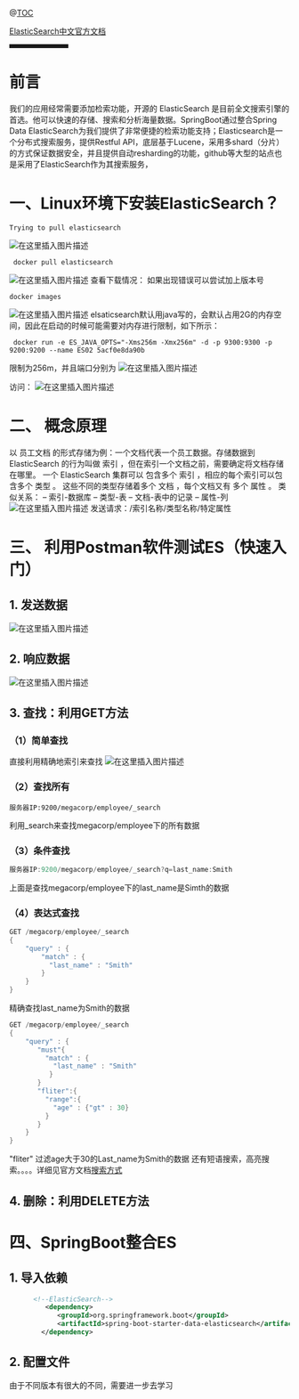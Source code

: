 


@[TOC](SpringBoot与检索)

[ElasticSearch中文官方文档](https://www.elastic.co/guide/cn/elasticsearch/guide/current/getting-started.html)
<hr style=" border:solid; width:100px; height:1px;" color=#000000 size=1">

# 前言


我们的应用经常需要添加检索功能，开源的 ElasticSearch 是目前全文搜索引擎的首选。他可以快速的存储、搜索和分析海量数据。SpringBoot通过整合Spring Data ElasticSearch为我们提供了非常便捷的检索功能支持；Elasticsearch是一个分布式搜索服务，提供Restful API，底层基于Lucene，采用多shard（分片）的方式保证数据安全，并且提供自动resharding的功能，github等大型的站点也是采用了ElasticSearch作为其搜索服务，

# 一、Linux环境下安装ElasticSearch？

```shell
Trying to pull elasticsearch 
```


![在这里插入图片描述](https://raw.githubusercontent.com/PeipengWang/picture/master/20201127112832656.png)

```shell
 docker pull elasticsearch
```
![在这里插入图片描述](https://raw.githubusercontent.com/PeipengWang/picture/master/20201127112920324.png)
查看下载情况：
如果出现错误可以尝试加上版本号

```
docker images
```
![在这里插入图片描述](https://raw.githubusercontent.com/PeipengWang/picture/master/20201127113152295.png)
elsaticsearch默认用java写的，会默认占用2G的内存空间，因此在启动的时候可能需要对内存进行限制，如下所示：

```shell
 docker run -e ES_JAVA_OPTS="-Xms256m -Xmx256m" -d -p 9300:9300 -p 9200:9200 --name ES02 5acf0e8da90b
```
限制为256m，并且端口分别为
![在这里插入图片描述](https://raw.githubusercontent.com/PeipengWang/picture/master/20201127113721607.png)

访问：
![在这里插入图片描述](https://raw.githubusercontent.com/PeipengWang/picture/master/2020112713472922.png)

# 二、 概念原理
以 员工文档 的形式存储为例：一个文档代表一个员工数据。存储数据到ElasticSearch 的行为叫做 索引 ，但在索引一个文档之前，需要确定将文档存储在哪里。
 一个 ElasticSearch 集群可以 包含多个 索引 ，相应的每个索引可以包含多个 类型 。 这些不同的类型存储着多个 文档 ，每个文档又有 多个 属性 。
类似关系：
– 索引-数据库
– 类型-表
– 文档-表中的记录
– 属性-列
![在这里插入图片描述](https://raw.githubusercontent.com/PeipengWang/picture/master/20201127150234375.png)
发送请求：/索引名称/类型名称/特定属性

# 三、 利用Postman软件测试ES（快速入门）
## 1. 发送数据
![在这里插入图片描述](https://raw.githubusercontent.com/PeipengWang/picture/master/20201127151709737.png)
## 2. 响应数据
![在这里插入图片描述](https://raw.githubusercontent.com/PeipengWang/picture/master/20201127151759812.png)

## 3. 查找：利用GET方法
### （1）简单查找
直接利用精确地索引来查找
![在这里插入图片描述](https://raw.githubusercontent.com/PeipengWang/picture/master/20201127152153507.png)
### （2）查找所有

```shell
服务器IP:9200/megacorp/employee/_search
```
利用_search来查找megacorp/employee下的所有数据
### （3）条件查找

```java
服务器IP:9200/megacorp/employee/_search?q=last_name:Smith
```
上面是查找megacorp/employee下的last_name是Simth的数据
### （4）表达式查找

```c
GET /megacorp/employee/_search
{
    "query" : {
        "match" : {
          "last_name" : "Smith"
        }
    }
}
```
精确查找last_name为Smith的数据

```c
GET /megacorp/employee/_search
{
    "query" : {
       "must"{
         "match" : {
           "last_name" : "Smith"
          }
       } 
       "fliter":{
         "range":{
           "age" : {"gt" : 30}
         }
       }
    }
}
```
"fliter" 过滤age大于30的Last_name为Smith的数据
还有短语搜索，高亮搜索。。。。详细见官方文档[搜索方式](https://www.elastic.co/guide/cn/elasticsearch/guide/2.x/_finding_exact_values.html)

## 4.  删除：利用DELETE方法

# 四、SpringBoot整合ES
## 1. 导入依赖

```xml
      <!--ElasticSearch-->
         <dependency>
            <groupId>org.springframework.boot</groupId>
            <artifactId>spring-boot-starter-data-elasticsearch</artifactId>
        </dependency>
```
## 2. 配置文件
由于不同版本有很大的不同，需要进一步去学习

